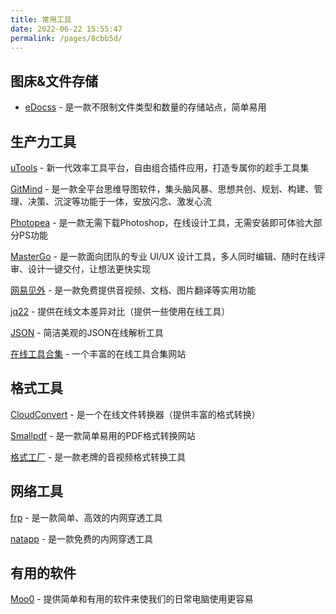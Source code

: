 ```yaml
---
title: 常用工具
date: 2022-06-22 15:55:47
permalink: /pages/8cbb5d/
---
```


## 图床&文件存储

- [eDocss](https://e.docss.cc/) - 是一款不限制文件类型和数量的存储站点，简单易用

## 生产力工具

[uTools](https://u.tools/) - 新一代效率工具平台，自由组合插件应用，打造专属你的趁手工具集

[GitMind](https://gitmind.cn/) - 是一款全平台思维导图软件，集头脑风暴、思想共创、规划、构建、管理、决策、沉淀等功能于一体，安放闪念、激发心流

[Photopea](https://www.photopea.com/) - 是一款无需下载Photoshop，在线设计工具，无需安装即可体验大部分PS功能

[MasterGo](https://mastergo.com/) - 是一款面向团队的专业 UI/UX 设计工具，多人同时编辑、随时在线评审、设计一键交付，让想法更快实现

[网易见外](https://jianwai.youdao.com/) - 是一款免费提供音视频、文档、图片翻译等实用功能

[jq22](https://www.jq22.com/textDifference) - 提供在线文本差异对比（提供一些使用在线工具）

[JSON](https://www.json.cn/) - 简洁美观的JSON在线解析工具

[在线工具合集](https://tool.lu/) - 一个丰富的在线工具合集网站

## 格式工具

[CloudConvert](https://cloudconvert.com/) - 是一个在线文件转换器（提供丰富的格式转换）

[Smallpdf](https://smallpdf.com/) - 是一款简单易用的PDF格式转换网站

[格式工厂](http://www.pcgeshi.com/) - 是一款老牌的音视频格式转换工具

## 网络工具

[frp](https://gofrp.org/) - 是一款简单、高效的内网穿透工具

[natapp](https://natapp.cn/) - 是一款免费的内网穿透工具

## 有用的软件

[Moo0](https://zhs.moo0.com/) - 提供简单和有用的软件来使我们的日常电脑使用更容易